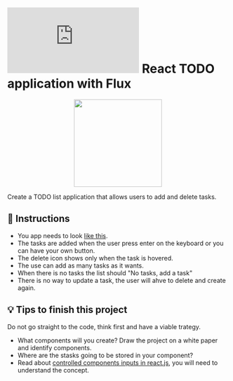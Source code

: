 # ![alt text](https://assets.breatheco.de/apis/img/images.php?blob&random&cat=icon&tags=breathecode,32) React TODO application with Flux

<p align="center">
  <img height="200" src="https://projects.breatheco.de/json?slug=todo-list&preview" />
</p>

Create a TODO list application that allows users to add and delete tasks.

## 📝 Instructions
- You app needs to look [like this](https://projects.breatheco.de/json?slug=todo-list&preview).
- The tasks are added when the user press enter on the keyboard or you can have your own button.
- The delete icon shows only when the task is hovered.
- The use can add as many tasks as it wants.
- When there is no tasks the list should "No tasks, add a task"
- There is no way to update a task, the user will ahve to delete and create again.

## 💡 Tips to finish this project

Do not go straight to the code, think first and have a viable trategy.

- What components will you create? Draw the project on a white paper and identify components.
- Where are the stasks going to be stored in your component?
- Read about [controlled components inputs in react.js](https://www.youtube.com/watch?v=A6YxkyR_T8c), you will need to understand the concept.
